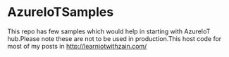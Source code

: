 # AzureIoTSamples
This repo has few samples which would help in starting with AzureIoT hub.Please note these are not to be used in production.This host code for most of my posts in http://learniotwithzain.com/
